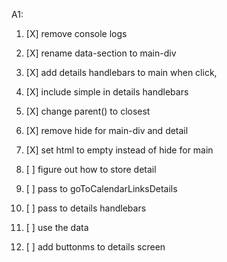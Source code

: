 A1:
1. [X] remove console logs
1. [X] rename data-section to main-div
1. [X] add details handlebars to main when click,
1. [X] include simple in details handlebars<p>
1. [X] change parent() to closest
1. [X] remove hide for main-div and detail
1. [X] set html to empty instead of hide for main

1. [ ] figure out how to store detail
1. [ ] pass to goToCalendarLinksDetails
1. [ ] pass to details handlebars

1. [ ] use the data

1. [ ] add buttonms to details screen
